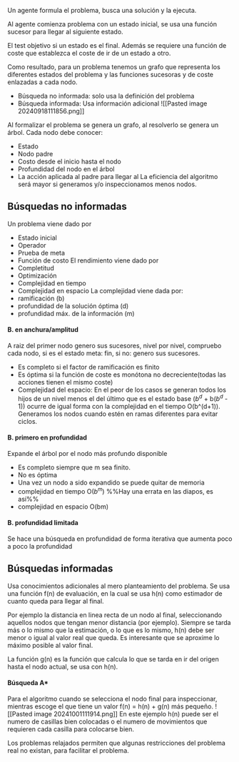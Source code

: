 Un agente formula el problema, busca una solución y la ejecuta.

Al agente comienza problema con un estado inicial, se usa una función sucesor para llegar al siguiente estado.

El test objetivo si un estado es el final. Además se requiere una función de coste que establezca el coste de ir de un estado a otro.

Como resultado, para un problema tenemos un grafo que representa los diferentes estados del problema y las funciones sucesoras y de coste enlazadas a cada nodo.

+ Búsqueda no informada: solo usa la definición del problema
+ Búsqueda informada: Usa información adicional
![[Pasted image 20240918111856.png]]

Al formalizar el problema se genera un grafo, al resolverlo se genera un árbol.
Cada nodo debe conocer:
+ Estado
+ Nodo padre
+ Costo desde el inicio hasta el nodo
+ Profundidad del nodo en el árbol
+ La acción aplicada al padre para llegar al 
La eficiencia del algoritmo será mayor si generamos y/o inspeccionamos menos nodos.
## Búsquedas no informadas
Un problema viene dado por
+ Estado inicial
+ Operador
+ Prueba de meta
+ Función de costo
El rendimiento viene dado por
+ Completitud
+ Optimización
+ Complejidad en tiempo
+ Complejidad en espacio
La complejidad viene dada por:
+ ramificación (b)
+ profundidad de la solución óptima (d) 
+ profundidad máx. de la información (m)
#### B. en anchura/amplitud
A raiz del primer nodo genero sus sucesores, nivel por nivel, compruebo cada nodo, si es el estado meta: fin, si no: genero sus sucesores.
+ Es completo si el factor de ramificación es finito
+ Es óptima si la función de coste es monótona no decreciente(todas las acciones tienen el mismo coste)
+ Complejidad del espacio: En el peor de los casos se generan todos los hijos de un nivel menos el del último que es el estado base ($b^d$ + b($b^d$ - 1)) ocurre de igual forma con la complejidad en el tiempo 
  O(b^(d+1)).
Generamos los nodos cuando estén en ramas diferentes para evitar ciclos.

#### B. primero en profundidad
Expande el árbol por el nodo más profundo disponible
+ Es completo siempre que m sea finito.
+ No es óptima
+ Una vez un nodo a sido expandido se puede quitar de memoria
+ complejidad en tiempo O($b^m$) %%Hay una errata en las diapos, es así%%
+ complejidad en espacio O(bm)
#### B. profundidad limitada
Se hace una búsqueda en profundidad de forma iterativa que aumenta poco a poco la profundidad
## Búsquedas informadas
Usa conocimientos adicionales al mero planteamiento del problema.
Se usa una función f(n) de evaluación, en la cual se usa h(n) como estimador de cuanto queda para llegar al final.

Por ejemplo la distancia en linea recta de un nodo al final, seleccionando aquellos nodos que tengan menor distancia (por ejemplo).
Siempre se tarda más o lo mismo que la estimación, o lo que es lo mismo, h(n) debe ser menor o igual al valor real que queda. Es interesante que se aproxime lo máximo posible al valor final.

La función g(n) es la función que calcula lo que se tarda en ir del origen hasta el nodo actual, se usa con h(n).

#### Búsqueda A*
Para el algoritmo cuando se selecciona el nodo final para inspeccionar, mientras escoge el que tiene un valor f(n) = h(n) + g(n) más pequeño.
![[Pasted image 20241001111914.png]]
En este ejemplo h(n) puede ser el numero de casillas bien colocadas o el numero de movimientos que requieren cada casilla para colocarse bien.

Los problemas relajados permiten que algunas restricciones del problema real no existan, para facilitar el problema.